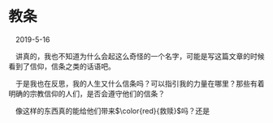 # 教条

&emsp;2019-5-16

&emsp;讲真的，我也不知道为什么会起这么奇怪的一个名字，可能是写这篇文章的时候看到了信仰，信条之类的话语吧。

&emsp;于是我也在反思，我的人生又什么信条吗？可以指引我的力量在哪里？那些有着明确的宗教信仰的人们，是否会遵守他们的信条？

&emsp;像这样的东西真的能给他们带来$\color{red}{救赎}$吗？还是